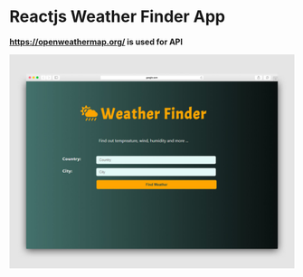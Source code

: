 # Reactjs Weather Finder App

**https://openweathermap.org/ is used for API**

![weatherfinder](img/61679490103545.5e0deb20350fd.jpg)
